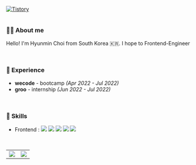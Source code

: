 
<a href = "https://hymndev.tistory.com/"> <img src ="https://img.shields.io/badge/Tistory-white.svg?&style=for-the-badge" alt="Tistory"/></a>

#

### 🙋‍♂️ About me
Hello! I'm Hyunmin Choi from South Korea 🇰🇷. I hope to Frontend-Engineer

<br/>

### 🌱 Experience
- **wecode** - bootcamp *(Apr 2022 - Jul 2022)*
- **groo** - internship *(Jun 2022 - Jul 2022)*

<br/>

### 🔨 Skills
- Frontend : 
<img src="https://img.shields.io/badge/HTML5-E34F26?style=flat-square&logo=HTML5&logoColor=white"/></a>
<img src="https://img.shields.io/badge/CSS3-1572B6?style=flat-square&logo=CSS3&logoColor=white"/></a>
<img src="https://img.shields.io/badge/JavaScript-F7DF1E?style=flat-square&logo=JavaScript&logoColor=white"/></a>
<img src="https://img.shields.io/badge/React-61DAFB?style=flat-square&logo=React&logoColor=white"/></a>
<img src="https://img.shields.io/badge/TypeScript-3178C6?style=flat-square&logo=TypeScript&logoColor=white"/></a>

<br/>

<table>
  <tr>
    <td valgn="top" width="50%">
      <img align="center" src="https://github-readme-stats.vercel.app/api?username=cham-min&show_icons=true&include_all_commits=true&theme=default"/>
    </td>
    <td valgn="top" width="50%">
      <img align="center" src="https://github-readme-stats.vercel.app/api/top-langs/?username=cham-min&layout=compact&theme=default" />
    </td>
  </tr>
</table>



<!--
**cham-min/cham-min** is a ✨ _special_ ✨ repository because its `README.md` (this file) appears on your GitHub profile.

Here are some ideas to get you started:

- 🔭 I’m currently working on ...
- 🌱 I’m currently learning ...
- 👯 I’m looking to collaborate on ...
- 🤔 I’m looking for help with ...
- 💬 Ask me about ...
- 📫 How to reach me: ...
- 😄 Pronouns: ...
- ⚡ Fun fact: ...
-->

<!--
link & email code
<a href="연결하고싶은링크"><img src="https://img.shields.io/badge/뱃지이름-뱃지색상?style=flat-square&logo=로고이미지이름&logoColor=white&link=연결하고싶은링크"/></a> 
<a href="mailto:자신의이메일"><img src="https://img.shields.io/badge/뱃지이름-뱃지색상?style=flat-square&logo=로고이미지이름&logoColor=white&link=mailto:자신의이메일"/></a>

개인링크로고
<a href="https://www.facebook.com/jiyeon.rian.lee" target="_blank">
<img src=https://img.shields.io/badge/facebook-%232E87FB.svg?&style=for-the-badge&logo=facebook&logoColor=white alt=facebook style="margin-bottom: 5px;" />
-->
